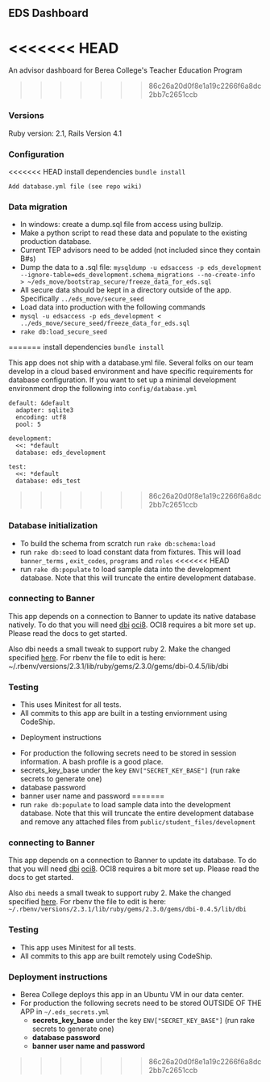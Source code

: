 ## EDS Dashboard

<<<<<<< HEAD
=======
An advisor dashboard for Berea College's Teacher Education Program

>>>>>>> 86c26a20d0f8e1a19c2266f6a8dc2bb7c2651ccb
### Versions
Ruby version: 2.1, Rails Version 4.1

### Configuration
<<<<<<< HEAD
	install dependencies `bundle install`

	Add database.yml file (see repo wiki)

### Data migration

- In windows: create a dump.sql file from access using bullzip. 
- Make a python script to read these data and populate to the existing production database.
- Current TEP advisors need to be added (not included since they contain B#s)
- Dump the data to a .sql file: `mysqldump -u edsaccess -p eds_development --ignore-table=eds_development.schema_migrations --no-create-info  > ~/eds_move/bootstrap_secure/freeze_data_for_eds.sql`
- All secure data should be kept in a directory outside of the app. Specifically `../eds_move/secure_seed`
- Load data into production with the following commands
- `mysql -u edsaccess -p eds_development < ../eds_move/secure_seed/freeze_data_for_eds.sql`
- `rake db:load_secure_seed`



=======
install dependencies `bundle install`

This app does not ship with a database.yml file. Several folks on our team
develop in a cloud based environment and have specific requirements for
database configuration. If you want to set up a minimal development environment
drop the following into `config/database.yml`

```
default: &default
  adapter: sqlite3
  encoding: utf8
  pool: 5

development:
  <<: *default
  database: eds_development

test:
  <<: *default
  database: eds_test

```
>>>>>>> 86c26a20d0f8e1a19c2266f6a8dc2bb7c2651ccb

### Database initialization
 - To build the schema from scratch run `rake db:schema:load`
 - run `rake db:seed` to load constant data from fixtures. This will load `banner_terms` , `exit_codes`, `programs` and `roles`
<<<<<<< HEAD
 - run `rake db:populate` to load sample data into the development database. Note that this will truncate the entire development database.

### connecting to Banner
This app depends on a connection to Banner to update its native database natively. To do that you will need [dbi](http://ruby-dbi.rubyforge.org/rdoc/index.html) [oci8](http://www.rubydoc.info/github/kubo/ruby-oci8/file/docs/install-on-osx.md). OCI8 requires a bit more set up. Please read the docs to get started.

Also dbi needs a small tweak to support ruby 2. Make the changed specified [here](http://stackoverflow.com/questions/27873121/dbi-row-delegate-behavior-between-ruby-1-8-7-and-2-1). For rbenv the file to edit is here: ~/.rbenv/versions/2.3.1/lib/ruby/gems/2.3.0/gems/dbi-0.4.5/lib/dbi

### Testing
 -  This uses Minitest for all tests.
 - All commits to this app are built in a testing enviornment using CodeShip.

* Deployment instructions

 - For production the following secrets need to be stored in session information. A bash profile is a good place.
 - secrets\_key\_base under the key `ENV["SECRET_KEY_BASE"]` (run rake secrets to generate one)
 - database password
 - banner user name and password
=======
 - run `rake db:populate` to load sample data into the development database. Note that this will truncate the entire development database and remove any attached files from `public/student_files/development`

### connecting to Banner
This app depends on a connection to Banner to update its database. To do that you will need [dbi](http://ruby-dbi.rubyforge.org/rdoc/index.html) [oci8](http://www.rubydoc.info/github/kubo/ruby-oci8/file/docs/install-on-osx.md). OCI8 requires a bit more set up. Please read the docs to get started.

Also `dbi` needs a small tweak to support ruby 2. Make the changed specified [here](http://stackoverflow.com/questions/27873121/dbi-row-delegate-behavior-between-ruby-1-8-7-and-2-1). For rbenv the file to edit is here: `~/.rbenv/versions/2.3.1/lib/ruby/gems/2.3.0/gems/dbi-0.4.5/lib/dbi`

### Testing
 - This app uses Minitest for all tests.
 - All commits to this app are built remotely using CodeShip.

### Deployment instructions

 - Berea College deploys this app in an Ubuntu VM in our data center.
 - For production the following secrets need to be stored OUTSIDE OF THE APP in `~/.eds_secrets.yml`
	 - __secrets\_key\_base__ under the key `ENV["SECRET_KEY_BASE"]` (run rake secrets to generate one)
	 - __database password__
	 - __banner user name and password__
>>>>>>> 86c26a20d0f8e1a19c2266f6a8dc2bb7c2651ccb
